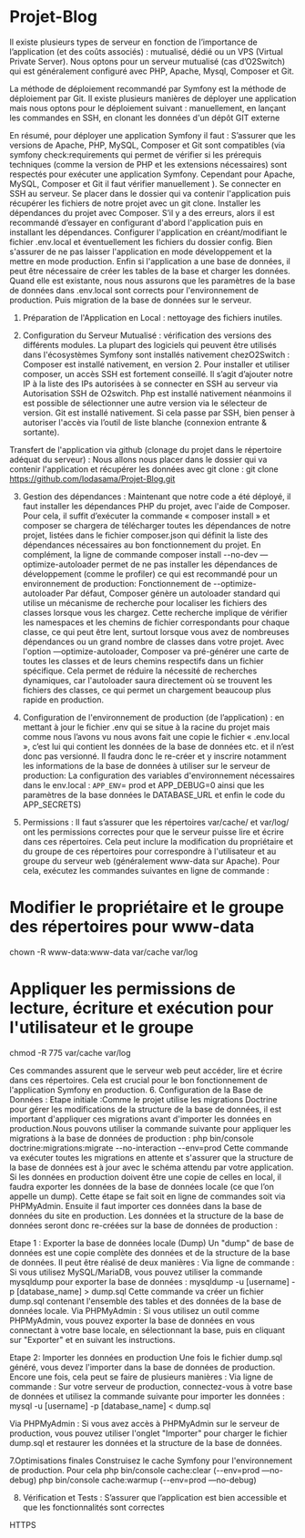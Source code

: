 # Projet-Blog

Il existe plusieurs types de serveur en fonction de l’importance de l’application (et des coûts associés) : mutualisé, dédié ou un VPS (Virtual Private Server).
Nous optons pour un serveur mutualisé (cas d’O2Switch) qui est généralement configuré avec PHP, Apache, Mysql, Composer et Git.

La méthode de déploiement recommandé par Symfony est la méthode de déploiement par Git. Il existe plusieurs manières de déployer une application mais nous optons pour le déploiement suivant :
manuellement, en lançant les commandes en SSH, en clonant les données d'un dépôt GIT externe

En résumé, pour déployer une application Symfony il faut :
S’assurer que les versions de Apache, PHP, MySQL, Composer et Git sont compatibles (via symfony check:requirements qui permet de vérifier si les prérequis techniques (comme la version de PHP et les extensions nécessaires) sont respectés pour exécuter une application Symfony. Cependant pour Apache, MySQL, Composer et Git il faut vérifier manuellement ).
Se connecter en SSH au serveur.
Se placer dans le dossier qui va contenir l'application puis récupérer les fichiers de notre projet avec un git clone.
Installer les dépendances du projet avec Composer. S’il y a des erreurs, alors il est recommandé d’essayer en configurant d'abord l'application puis en installant les dépendances.
Configurer l'application en créant/modifiant le fichier .env.local et éventuellement les fichiers du dossier config. Bien s'assurer de ne pas laisser l'application en mode développement et la mettre en mode production.
Enfin si l'application a une base de données, il peut être nécessaire de créer les tables de la base et charger les  données. Quand elle est existante, nous nous assurons que les paramètres de la base de données dans .env.local sont corrects pour l'environnement de production. Puis migration de la base de données sur le serveur.


1. Préparation de l'Application en Local : nettoyage des fichiers inutiles.

2. Configuration du Serveur Mutualisé : vérification des versions des différents modules. La plupart des  logiciels qui peuvent être utilisés dans l'écosystèmes Symfony sont installés nativement chezO2Switch :
   Composer est installé nativement, en version 2. Pour installer et utiliser composer, un accès SSH est fortement conseillé. Il s’agit d’ajouter notre IP à la liste des IPs autorisées à se connecter en SSH au serveur via Autorisation SSH de O2switch.
   Php est installé nativement néanmoins il est possible de sélectionner une autre version via le sélecteur de version.
   Git est installé nativement. Si cela passe par SSH, bien penser à autoriser l'accès via l’outil de liste blanche (connexion entrante & sortante).

Transfert de l'application via github (clonage du projet dans le répertoire adéquat du serveur) :
Nous allons nous placer dans le dossier qui va contenir l'application et récupérer les données avec git clone :
git clone https://github.com/Iodasama/Projet-Blog.git

3. Gestion des dépendances : Maintenant que notre code a été déployé, il faut  installer les dépendances PHP du projet, avec l'aide de Composer. Pour cela, il suffit d’exécuter la commande « composer install » et composer se chargera de télécharger toutes les dépendances de notre projet, listées dans le fichier composer.json qui définit la liste des dépendances nécessaires au bon fonctionnement du projet.
   En complément, la ligne de commande composer install --no-dev —optimize-autoloader permet de ne pas installer les dépendances de développement (comme le profiler) ce qui est recommandé pour un environnement de production:
   Fonctionnement de --optimize-autoloader
   Par défaut, Composer génère un autoloader standard qui utilise un mécanisme de recherche pour localiser les fichiers des classes lorsque vous les chargez. Cette recherche implique de vérifier les namespaces et les chemins de fichier correspondants pour chaque classe, ce qui peut être lent, surtout lorsque vous avez de nombreuses dépendances ou un grand nombre de classes dans votre projet. Avec l'option —optimize-autoloader, Composer va pré-générer une carte de toutes les classes et de leurs chemins respectifs dans un fichier spécifique. Cela permet de réduire la nécessité de recherches dynamiques, car l'autoloader saura directement où se trouvent les fichiers des classes, ce qui permet un chargement beaucoup plus rapide en production.
4. Configuration de l'environnement de production (de l’application) : en mettant à jour le fichier .env qui se situe à la racine du projet mais comme nous l’avons vu nous avons fait une copie le fichier « .env.local », c’est lui qui contient les données de la base de données etc. et il n’est donc pas versionné. Il faudra donc le re-créer et y inscrire notamment les informations de la base de données à utiliser sur le serveur de production:
   La configuration des variables d'environnement nécessaires dans le env.local : `APP_ENV`= prod et APP_DEBUG=0  ainsi que les paramètres de la base données le DATABASE_URL et enfin le code du APP_SECRETS)




5. Permissions :
   Il faut s’assurer que les répertoires var/cache/ et var/log/ ont les permissions correctes pour que le serveur puisse lire et écrire dans ces répertoires. Cela peut inclure la modification du propriétaire et du groupe de ces répertoires pour correspondre à l'utilisateur et au groupe du serveur web (généralement www-data sur Apache).
   Pour cela, exécutez les commandes suivantes en ligne de commande :
# Modifier le propriétaire et le groupe des répertoires pour www-data
chown -R www-data:www-data var/cache var/log

# Appliquer les permissions de lecture, écriture et exécution pour l'utilisateur et le groupe
chmod -R 775 var/cache var/log

Ces commandes assurent que le serveur web peut accéder, lire et écrire dans ces répertoires. Cela est crucial pour le bon fonctionnement de l'application Symfony en production.
6. Configuration de la Base de Données : 
   Etape initiale :Comme le projet utilise les migrations Doctrine pour gérer les modifications de la structure de la base de données, il est important d'appliquer ces migrations avant d'importer les données en production.Nous pouvons  utiliser la commande suivante pour appliquer les migrations à la base de données de production :
   php bin/console doctrine:migrations:migrate --no-interaction --env=prod
   Cette commande va exécuter toutes les migrations en attente et s'assurer que la structure de la base de données est à jour avec le schéma attendu par votre application.
   Si les données en production doivent être une copie de celles en local, il faudra exporter les données de la base de données locale (ce que l’on appelle un dump). Cette étape se fait soit en ligne de commandes soit via PHPMyAdmin. Ensuite il faut importer ces données dans la base de données du site en production. Les données et la structure de la base de données seront donc re-créées sur la base de données de production :

Etape 1 :
Exporter la base de données locale (Dump)
Un "dump" de base de données est une copie complète des données et de la structure de la base de données. Il peut être réalisé de deux manières :
Via ligne de commande : Si vous utilisez MySQL/MariaDB, vous pouvez utiliser la commande mysqldump pour exporter la base de données :
mysqldump -u [username] -p [database_name] > dump.sql
Cette commande va créer un fichier dump.sql contenant l'ensemble des tables et des données de la base de données locale.
Via PHPMyAdmin : Si vous utilisez un outil comme PHPMyAdmin, vous pouvez exporter la base de données en vous connectant à votre base locale, en sélectionnant la base, puis en cliquant sur "Exporter" et en suivant les instructions.

Etape 2:
Importer les données en production
Une fois le fichier dump.sql généré, vous devez l'importer dans la base de données de production. Encore une fois, cela peut se faire de plusieurs manières :
Via ligne de commande : Sur votre serveur de production, connectez-vous à votre base de données et utilisez la commande suivante pour importer les données :
mysql -u [username] -p [database_name] < dump.sql

Via PHPMyAdmin : Si vous avez accès à PHPMyAdmin sur le serveur de production, vous pouvez utiliser l'onglet "Importer" pour charger le fichier dump.sql et restaurer les données et la structure de la base de données.

7.Optimisations finales
Construisez le cache Symfony pour l'environnement de production.
Pour cela
php bin/console cache:clear (--env=prod —no-debug)
php bin/console cache:warmup (--env=prod —no-debug)


8. Vérification et Tests : S’assurer que l’application est bien accessible et que les fonctionnalités sont correctes

HTTPS